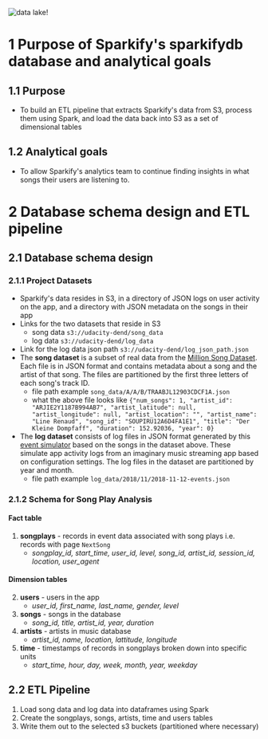 ![data lake!](https://github.com/mochen862/data-engineering-projects/blob/main/data-lake-ETL-with-Spark/data%20lake.png)

# 1 Purpose of Sparkify's sparkifydb database and analytical goals

## 1.1 Purpose
- To build an ETL pipeline that extracts Sparkify's data from S3, process them using Spark, and load the data back into S3 as a set of dimensional tables

## 1.2 Analytical goals
- To allow Sparkify's analytics team to continue finding insights in what songs their users are listening to.

# 2 Database schema design and ETL pipeline

## 2.1 Database schema design

### 2.1.1 Project Datasets
- Sparkify's data resides in S3, in a directory of JSON logs on user activity on the app, and a directory with JSON metadata on the songs in their app
- Links for the two datasets that reside in S3
    - song data `s3://udacity-dend/song_data`
    - log data `s3://udacity-dend/log_data`
- Link for the log data json path `s3://udacity-dend/log_json_path.json`
- The **song dataset** is a subset of real data from the [Million Song Dataset](http://millionsongdataset.com/). Each file is in JSON format and contains metadata about a song and the artist of that song. The files are partitioned by the first three letters of each song's track ID.
    - file path example `song_data/A/A/B/TRAABJL12903CDCF1A.json`
    - what the above file looks like
`{"num_songs": 1, "artist_id": "ARJIE2Y1187B994AB7", "artist_latitude": null, "artist_longitude": null, "artist_location": "", "artist_name": "Line Renaud", "song_id": "SOUPIRU12A6D4FA1E1", "title": "Der Kleine Dompfaff", "duration": 152.92036, "year": 0}`
- The **log dataset**  consists of log files in JSON format generated by this [event simulator](https://github.com/Interana/eventsim)  based on the songs in the dataset above. These simulate app activity logs from an imaginary music streaming app based on configuration settings. The log files in the dataset are partitioned by year and month.
    - file path example `log_data/2018/11/2018-11-12-events.json`

### 2.1.2 Schema for Song Play Analysis

#### Fact table
1. **songplays** - records in event data associated with song plays i.e. records with page `NextSong`
    - *songplay_id, start_time, user_id, level, song_id, artist_id, session_id, location, user_agent*
    
#### Dimension tables
2. **users** - users in the app
    - *user_id, first_name, last_name, gender, level*
3. **songs** - songs in the database
    - *song_id, title, artist_id, year, duration*
4. **artists** - artists in music database
    - *artist_id, name, location, lattitude, longitude*
5. **time** - timestamps of records in songplays broken down into specific units
    - *start_time, hour, day, week, month, year, weekday*
    
## 2.2 ETL Pipeline
1. Load song data and log data into dataframes using Spark
2. Create the songplays, songs, artists, time and users tables
3. Write them out to the selected s3 buckets (partitioned where necessary)
